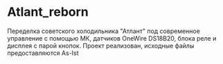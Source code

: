 # Atlant_reborn
Переделка советского холодильника "Атлант" под современное управление с помощью МК, датчиков OneWire DS18B20, блока реле и дисплея с парой кнопок. Проект реализован, исходные файлы предоставляются As-Ist 
